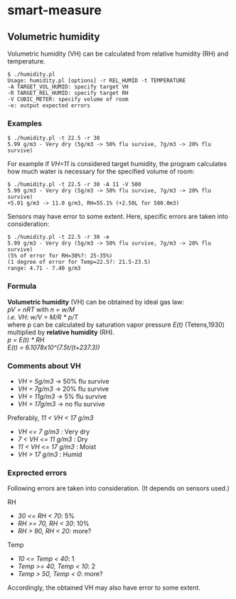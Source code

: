 # smart-measure

## Volumetric humidity
Volumetric humidity (VH) can be calculated from relative humidity (RH) and temperature.
```
$ ./humidity.pl
Usage: humidity.pl [options] -r REL_HUMID -t TEMPERATURE
-A TARGET_VOL_HUMID: specify target VH
-R TARGET_REL_HUMID: specify target RH
-V CUBIC_METER: specify volume of room
-e: output expected errors
```

### Examples
```
$ ./humidity.pl -t 22.5 -r 30
5.99 g/m3 - Very dry (5g/m3 -> 50% flu survive, 7g/m3 -> 20% flu survive)
```
For example if _VH=11_ is considered target humidity, the program calculates how much water is necessary for the specified volume of room:
```
$ ./humidity.pl -t 22.5 -r 30 -A 11 -V 500
5.99 g/m3 - Very dry (5g/m3 -> 50% flu survive, 7g/m3 -> 20% flu survive)
+5.01 g/m3 -> 11.0 g/m3, RH=55.1% (+2.50L for 500.0m3)
```
Sensors may have error to some extent. Here, specific errors are taken into consideration:
```
$ ./humidity.pl -t 22.5 -r 30 -e
5.99 g/m3 - Very dry (5g/m3 -> 50% flu survive, 7g/m3 -> 20% flu survive)
(5% of error for RH=30%?: 25-35%)
(1 degree of error for Temp=22.5?: 21.5-23.5)
range: 4.71 - 7.40 g/m3
```

### Formula
**Volumetric humidity** (VH) can be obtained by ideal gas law:  
_pV = nRT_ with _n = w/M_  
_i.e. VH_: _w/V = M/R * p/T_  
where p can be calculated by saturation vapor pressure _E(t)_ (Tetens,1930) multiplied by **relative humidity** (RH).  
_p = E(t) * RH_  
_E(t) = 6.1078x10^(7.5t/(t+237.3))_

### Comments about VH
- _VH = 5g/m3_ -> 50% flu survive
- _VH = 7g/m3_ -> 20% flu survive
- _VH = 11g/m3_ -> 5% flu survive
- _VH = 17g/m3_ -> no flu survive

Preferably, _11 < VH < 17 g/m3_
- _VH <= 7 g/m3_ : Very dry
- _7 < VH <= 11 g/m3_ : Dry
- _11 < VH <= 17 g/m3_ : Moist
- _VH > 17 g/m3_ : Humid

### Exprected errors
Following errors are taken into consideration. (It depends on sensors used.)

RH
- _30 <= RH < 70_: 5%
- _RH >= 70, RH < 30_: 10%
- _RH > 90, RH < 20_: more?

Temp
- _10 <= Temp < 40_: 1
- _Temp >= 40, Temp < 10_: 2
- _Temp > 50, Temp < 0_: more?

Accordingly, the obtained VH may also have error to some extent.
